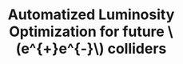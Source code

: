 ---
title: >-
  Automatized Luminosity Optimization for future \\(e^{+}e^{-}\\) colliders
description: >-
  Study of High-Transverse-Momentum Higgs Boson Production in Association with a Vector Boson in the \\(q\bar{q}b\bar{b}\\) Final State with the ATLAS Detector
status: "current"  # or "completed"
order: 3
image: "/assets/images/pareto_frontier_plot.png"
tags: ["Future Colliders", "Optimization"]
Paper: "https://journals.aps.org/prl/abstract/10.1103/PhysRevLett.132.131802"
---